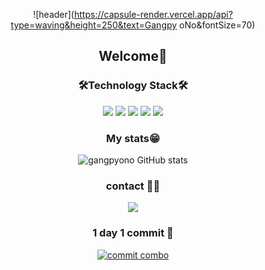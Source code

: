 <div align = 'center'>
  

![header](https://capsule-render.vercel.app/api?type=waving&height=250&text=Gangpy oNo&fontSize=70)

  <h2>Welcome👋</<h2>
    
  <h3>🛠Technology Stack🛠</h3>

<img src="https://img.shields.io/badge/HTML-E34F26?style=flat-square&logo=HTML5&logoColor=white"/>
<img src="https://img.shields.io/badge/CSS-1572B6?style=flat-square&logo=CSS3&logoColor=white"/>
<img src="https://img.shields.io/badge/JavaScript-F7DF1E?style=flat-square&logo=JavaScript&logoColor=white"/>
<img src="https://img.shields.io/badge/React-61DAFB?style=flat-square&logo=React&logoColor=white"/>
<img src="https://img.shields.io/badge/Redux-764ABC?style=flat-square&logo=Redux&logoColor=white"/>
 
  <h3> My stats😁 </h3> 
  
![gangpyono GitHub stats](https://github-readme-stats.vercel.app/api?username=gangpyono&show_icons=true)
  
  
  
  <h3> contact 👨‍💻</h3>
    
<a href="https://velog.io/@shrkdvy123"><img src="https://img.shields.io/badge/velog-1DBF73?style=flat-square&logo=Vimeo&logoColor=white"/></a></br>
  
  
  
 <h3> 1 day 1 commit 🌱</h3>
     
[![commit combo](http://commitcombo.com/get?user=GangpyoNo&theme=BasicWhite&v=1)](https://github.com/devxb/commitcombo)
  
  
  
    

</div>


